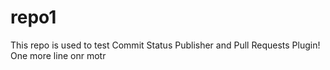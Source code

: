 # repo1

This repo is used to test Commit Status Publisher and Pull Requests Plugin!
One more line
onr motr
